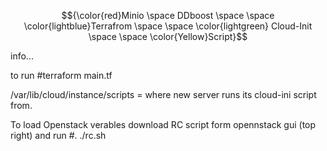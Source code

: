 


$${\color{red}Minio \space DDboost \space \space \color{lightblue}Terrafrom \space \space \color{lightgreen} Cloud-Init \space \space \color{Yellow}Script}$$	



info...

to run #terraform main.tf

/var/lib/cloud/instance/scripts  = where new server runs its cloud-ini script from.

To load Openstack verables download RC script form opennstack gui (top right) and run #. ./rc.sh 
